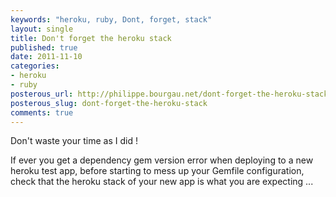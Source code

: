 ```yaml
---
keywords: "heroku, ruby, Dont, forget, stack"
layout: single
title: Don't forget the heroku stack
published: true
date: 2011-11-10
categories:
- heroku
- ruby
posterous_url: http://philippe.bourgau.net/dont-forget-the-heroku-stack
posterous_slug: dont-forget-the-heroku-stack
comments: true
---
```

Don't waste your time as I did !

If ever you get a dependency gem version error when deploying to a new heroku test app, before starting to mess up your Gemfile configuration, check that the heroku stack of your new app is what you are expecting ...
